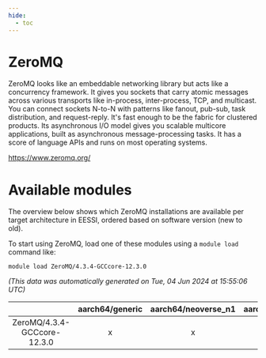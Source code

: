 ```yaml
---
hide:
  - toc
---
```


ZeroMQ
======


ZeroMQ looks like an embeddable networking library but acts like a concurrency framework. It gives you sockets that carry atomic messages across various transports like in-process, inter-process, TCP, and multicast. You can connect sockets N-to-N with patterns like fanout, pub-sub, task distribution, and request-reply. It's fast enough to be the fabric for clustered products. Its asynchronous I/O model gives you scalable multicore applications, built as asynchronous message-processing tasks. It has a score of language APIs and runs on most operating systems.

https://www.zeromq.org/
# Available modules


The overview below shows which ZeroMQ installations are available per target architecture in EESSI, ordered based on software version (new to old).

To start using ZeroMQ, load one of these modules using a `module load` command like:

```shell
module load ZeroMQ/4.3.4-GCCcore-12.3.0
```

*(This data was automatically generated on Tue, 04 Jun 2024 at 15:55:06 UTC)*  

| |aarch64/generic|aarch64/neoverse_n1|aarch64/neoverse_v1|x86_64/generic|x86_64/amd/zen2|x86_64/amd/zen3|x86_64/intel/haswell|x86_64/intel/skylake_avx512|
| :---: | :---: | :---: | :---: | :---: | :---: | :---: | :---: | :---: |
|ZeroMQ/4.3.4-GCCcore-12.3.0|x|x|x|x|x|x|x|x|
